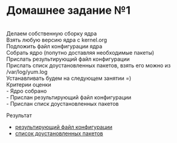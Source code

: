 <h1>Домашнее задание №1</h1><br>
Делаем собственную сборку ядра<br>
Взять любую версию ядра с kernel.org<br>
Подложить файл конфигурации ядра<br>
Собрать ядро (попутно доставляя необходимые пакеты)<br>
Прислать результирующий файл конфигурации<br>
Прислать списк доустановленных пакетов, взять его можно из /var/log/yum.log<br>
Устанавливать будем на следующем занятии =)<br>
Критерии оценки <br>
- Ядро собрано<br>
- Прислан результирующий файл конфигурации<br>
- Прислан списк доустановленных пакетов <br>

Результат <br>
- [результирующий файл конфигурации](.config)<br>
- [список доустановленных пакетов](yum.log)
